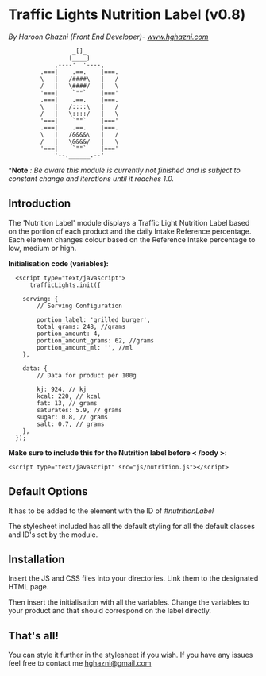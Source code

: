 # Traffic Lights Nutrition Label (v0.8)

*By Haroon Ghazni (Front End Developer)- www.hghazni.com*

                      _[]_
                     [____]
                 .----'  '----.
             .===|    .==.    |===.
             \   |   /####\   |   /
             /   |   \####/   |   \
             '===|    `""`    |==='
             .===|    .==.    |===.
             \   |   /::::\   |   /
             /   |   \::::/   |   \
             '===|    `""`    |==='
             .===|    .==.    |===.
             \   |   /&&&&\   |   /
             /   |   \&&&&/   |   \
             '===|    `""`    |==='
                 '--.______.--'
                 
                 
***Note** *: Be aware this module is currently not finished and is subject to constant change and iterations until it reaches 1.0.*


Introduction
-



The 'Nutrition Label' module displays a Traffic Light Nutrition Label based on the portion of each product and the daily Intake Reference percentage. Each element changes colour based on the Reference Intake percentage to low, medium or high.

**Initialisation code (variables):**
```
  <script type="text/javascript">
      trafficLights.init({
      
    serving: {
        // Serving Configuration
        
        portion_label: 'grilled burger',
        total_grams: 248, //grams
        portion_amount: 4,
        portion_amount_grams: 62, //grams
        portion_amount_ml: '', //ml
    },

    data: {
        // Data for product per 100g
        
        kj: 924, // kj
        kcal: 220, // kcal
        fat: 13, // grams
        saturates: 5.9, // grams
        sugar: 0.8, // grams
        salt: 0.7, // grams
    },
  });
```
**Make sure to include this for the Nutrition label before < /body >:**
```
<script type="text/javascript" src="js/nutrition.js"></script>
```

Default Options
-
It has to be added to the element with the ID of *#nutritionLabel*

The stylesheet included has all the default styling for all the default classes and ID's set by the module.

Installation
-
Insert the JS and CSS files into your directories. Link them to the designated HTML page.

Then insert the initialisation with all the variables. Change the variables to your product and that should correspond on the label directly.

That's all!
-
You can style it further in the stylesheet if you wish. If you have any issues feel free to contact me hghazni@gmail.com